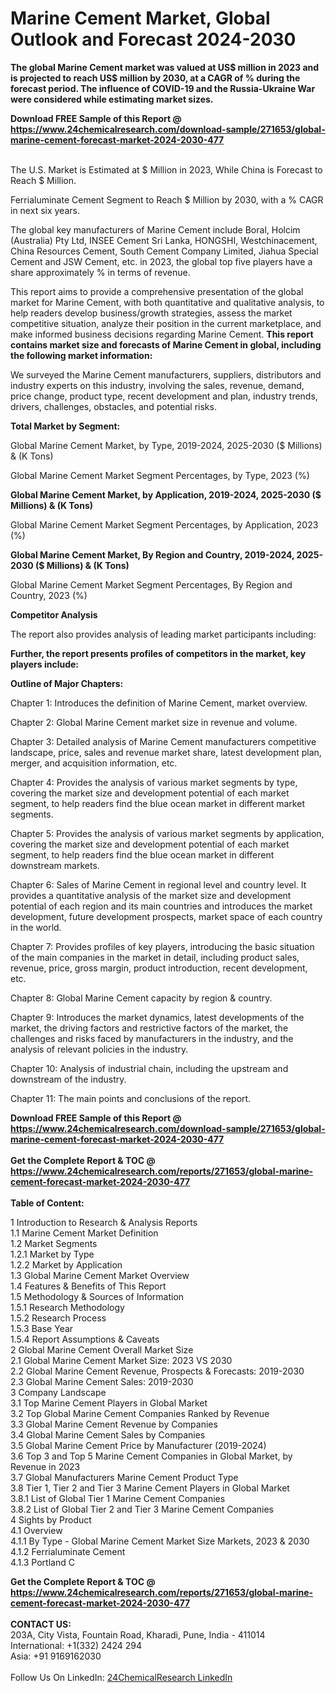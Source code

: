<h1>Marine Cement Market, Global Outlook and Forecast 2024-2030</h1><p><strong>The global Marine Cement market was valued at US$ million in 2023 and is projected to reach US$ million by 2030, at a CAGR of % during the forecast period. The influence of COVID-19 and the Russia-Ukraine War were considered while estimating market sizes.</strong></p><p>
</p><p></p><div><b>Download FREE Sample of this Report @ 
            <a href="https://www.24chemicalresearch.com/download-sample/271653/global-marine-cement-forecast-market-2024-2030-477">
            https://www.24chemicalresearch.com/download-sample/271653/global-marine-cement-forecast-market-2024-2030-477</a></b></div><br><p>
The U.S. Market is Estimated at $ Million in 2023, While China is Forecast to Reach $ Million.</p><p>
Ferrialuminate Cement Segment to Reach $ Million by 2030, with a % CAGR in next six years.</p><p>
The global key manufacturers of Marine Cement include Boral, Holcim (Australia) Pty Ltd, INSEE Cement Sri Lanka, HONGSHI, Westchinacement, China Resources Cement, South Cement Company Limited, Jiahua Special Cement and JSW Cement, etc. in 2023, the global top five players have a share approximately % in terms of revenue.</p><p>
This report aims to provide a comprehensive presentation of the global market for Marine Cement, with both quantitative and qualitative analysis, to help readers develop business/growth strategies, assess the market competitive situation, analyze their position in the current marketplace, and make informed business decisions regarding Marine Cement. <strong>This report contains market size and forecasts of Marine Cement in global, including the following market information:</strong></p><p>
</p><p>
</p><p>We surveyed the Marine Cement manufacturers, suppliers, distributors and industry experts on this industry, involving the sales, revenue, demand, price change, product type, recent development and plan, industry trends, drivers, challenges, obstacles, and potential risks.</p><p>
<strong>Total Market by Segment:</strong></p><p>
Global Marine Cement Market, by Type, 2019-2024, 2025-2030 ($ Millions) &amp; (K Tons)</p><p>
Global Marine Cement Market Segment Percentages, by Type, 2023 (%)</p><p>
</p><p>
</p><p><strong>Global Marine Cement Market, by Application, 2019-2024, 2025-2030 ($ Millions) &amp; (K Tons)</strong></p><p>
Global Marine Cement Market Segment Percentages, by Application, 2023 (%)</p><p>
</p><p>
</p><p><strong>Global Marine Cement Market, By Region and Country, 2019-2024, 2025-2030 ($ Millions) &amp; (K Tons)</strong></p><p>
Global Marine Cement Market Segment Percentages, By Region and Country, 2023 (%)</p><p>
</p><p>
</p><p><strong>Competitor Analysis</strong></p><p>
The report also provides analysis of leading market participants including:</p><p>
</p><p>
</p><p><strong>Further, the report presents profiles of competitors in the market, key players include:</strong></p><p>
</p><p>
</p><p><strong>Outline of Major Chapters:</strong></p><p>
Chapter 1: Introduces the definition of Marine Cement, market overview.</p><p>
Chapter 2: Global Marine Cement market size in revenue and volume.</p><p>
Chapter 3: Detailed analysis of Marine Cement manufacturers competitive landscape, price, sales and revenue market share, latest development plan, merger, and acquisition information, etc.</p><p>
Chapter 4: Provides the analysis of various market segments by type, covering the market size and development potential of each market segment, to help readers find the blue ocean market in different market segments.</p><p>
Chapter 5: Provides the analysis of various market segments by application, covering the market size and development potential of each market segment, to help readers find the blue ocean market in different downstream markets.</p><p>
Chapter 6: Sales of Marine Cement in regional level and country level. It provides a quantitative analysis of the market size and development potential of each region and its main countries and introduces the market development, future development prospects, market space of each country in the world.</p><p>
Chapter 7: Provides profiles of key players, introducing the basic situation of the main companies in the market in detail, including product sales, revenue, price, gross margin, product introduction, recent development, etc.</p><p>
Chapter 8: Global Marine Cement capacity by region &amp; country.</p><p>
Chapter 9: Introduces the market dynamics, latest developments of the market, the driving factors and restrictive factors of the market, the challenges and risks faced by manufacturers in the industry, and the analysis of relevant policies in the industry.</p><p>
Chapter 10: Analysis of industrial chain, including the upstream and downstream of the industry.</p><p>
Chapter 11: The main points and conclusions of the report.</p><div><b>Download FREE Sample of this Report @ 
            <a href="https://www.24chemicalresearch.com/download-sample/271653/global-marine-cement-forecast-market-2024-2030-477">
            https://www.24chemicalresearch.com/download-sample/271653/global-marine-cement-forecast-market-2024-2030-477</a></b></div><br><div><b>Get the Complete Report & TOC @ 
            <a href="https://www.24chemicalresearch.com/reports/271653/global-marine-cement-forecast-market-2024-2030-477">
            https://www.24chemicalresearch.com/reports/271653/global-marine-cement-forecast-market-2024-2030-477</a></b></div><br>
            <b>Table of Content:</b><p>1 Introduction to Research & Analysis Reports<br />
    1.1 Marine Cement Market Definition<br />
    1.2 Market Segments<br />
        1.2.1 Market by Type<br />
        1.2.2 Market by Application<br />
    1.3 Global Marine Cement Market Overview<br />
    1.4 Features & Benefits of This Report<br />
    1.5 Methodology & Sources of Information<br />
        1.5.1 Research Methodology<br />
        1.5.2 Research Process<br />
        1.5.3 Base Year<br />
        1.5.4 Report Assumptions & Caveats<br />
2 Global Marine Cement Overall Market Size<br />
    2.1 Global Marine Cement Market Size: 2023 VS 2030<br />
    2.2 Global Marine Cement Revenue, Prospects & Forecasts: 2019-2030<br />
    2.3 Global Marine Cement Sales: 2019-2030<br />
3 Company Landscape<br />
    3.1 Top Marine Cement Players in Global Market<br />
    3.2 Top Global Marine Cement Companies Ranked by Revenue<br />
    3.3 Global Marine Cement Revenue by Companies<br />
    3.4 Global Marine Cement Sales by Companies<br />
    3.5 Global Marine Cement Price by Manufacturer (2019-2024)<br />
    3.6 Top 3 and Top 5 Marine Cement Companies in Global Market, by Revenue in 2023<br />
    3.7 Global Manufacturers Marine Cement Product Type<br />
    3.8 Tier 1, Tier 2 and Tier 3 Marine Cement Players in Global Market<br />
        3.8.1 List of Global Tier 1 Marine Cement Companies<br />
        3.8.2 List of Global Tier 2 and Tier 3 Marine Cement Companies<br />
4 Sights by Product<br />
    4.1 Overview<br />
        4.1.1 By Type - Global Marine Cement Market Size Markets, 2023 & 2030<br />
        4.1.2 Ferrialuminate Cement<br />
        4.1.3 Portland C</p><div><b>Get the Complete Report & TOC @ 
            <a href="https://www.24chemicalresearch.com/reports/271653/global-marine-cement-forecast-market-2024-2030-477">
            https://www.24chemicalresearch.com/reports/271653/global-marine-cement-forecast-market-2024-2030-477</a></b></div><br><b>CONTACT US:</b><br>
            203A, City Vista, Fountain Road, Kharadi, Pune, India - 411014<br>
            International: +1(332) 2424 294<br>
            Asia: +91 9169162030 <br><br>
            Follow Us On LinkedIn: <a href="https://www.linkedin.com/company/24chemicalresearch/">24ChemicalResearch LinkedIn</a>